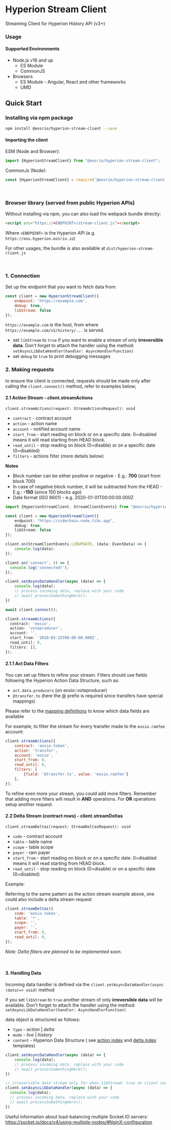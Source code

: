 # Hyperion Stream Client

Streaming Client for Hyperion History API (v3+)

### Usage

#### Supported Environments

- Node.js v16 and up
  - ES Module
  - CommonJS
- Browsers
  - ES Module - Angular, React and other frameworks
  - UMD

## Quick Start

### Installing via npm package

```bash
npm install @eosrio/hyperion-stream-client --save
```


#### Importing the client

ESM (Node and Browser):
```typescript
import {HyperionStreamClient} from "@eosrio/hyperion-stream-client";
```

CommonJs (Node):
```javascript
const {HyperionStreamClient} = require('@eosrio/hyperion-stream-client');
```

<br>

### Browser library (served from public Hyperion APIs)

Without installing via npm, you can also load the webpack bundle directly:

```html
<script src="https://<ENDPOINT>/stream-client.js"></script>
```

Where `<ENDPOINT>` is the Hyperion API (e.g. `https://eos.hyperion.eosrio.io`)

For other usages, the bundle is also available at `dist/hyperion-stream-client.js`

<br>


### 1. Connection

Set up the endpoint that you want to fetch data from:

```javascript
const client = new HyperionStreamClient({
    endpoint: 'https://example.com',
    debug: true,
    libStream: false
});
```

`https://example.com` is the host, from where `https://example.com/v2/history/...` is served.

- set `libStream` to `true` if you want to enable a stream of only **irreversible data**.
Don't forget to attach the handler using the method: `setAsyncLibDataHandler(handler: AsyncHandlerFunction)`
- set `debug`  to `true` to print debugging messages

### 2. Making requests

to ensure the client is connected, requests should be made only after calling the `client.connect()` method, refer to examples
below;

#### 2.1 Action Stream - client.streamActions

`client.streamActions(request: StreamActionsRequest): void`


- `contract` - contract account
- `action` - action name
- `account` - notified account name
- `start_from` - start reading on block or on a specific date. 0=disabled means it will read starting from HEAD block.
- `read_until` - stop reading on block  (0=disable) or on a specific date (0=disabled)
- `filters` - actions filter (more details below)

**Notes**

- Block number can be either positive or negative - E.g.: **700** (start from block 700)
- In case of negative block number, it will be subtracted from the HEAD - E.g.: **-150** (since 150 blocks ago)
- Date format (ISO 8601) - e.g. 2020-01-01T00:00:00.000Z

```typescript
import {HyperionStreamClient, StreamClientEvents} from "@eosrio/hyperion-stream-client";

const client = new HyperionStreamClient({
    endpoint: "https://sidechain.node.tibs.app",
    debug: true,
    libStream: false
});

client.on(StreamClientEvents.LIBUPDATE, (data: EventData) => {
    console.log(data);
});

client.on('connect', () => {
  console.log('connected!');
});

client.setAsyncDataHandler(async (data) => {
    console.log(data);
    // process incoming data, replace with your code
    // await processSomethingHere();
})

await client.connect();

client.streamActions({
  contract: 'eosio',
  action: 'voteproducer',
  account: '',
  start_from: '2020-03-15T00:00:00.000Z',
  read_until: 0,
  filters: [],
});

```

#### 2.1.1 Act Data Filters

You can set up filters to refine your stream. Filters should use fields following the Hyperion Action Data Structure,
such as:

- `act.data.producers` (on eosio::voteproducer)
- `@transfer.to` (here the @ prefix is required since transfers have special mappings)

Please refer to
the [mapping definitions](https://github.com/eosrio/Hyperion-History-API/blob/main/definitions/index-templates.ts) to
know which data fields are available

For example, to filter the stream for
every transfer made to the `eosio.ramfee` account:

```javascript
client.streamActions({
    contract: 'eosio.token',
    action: 'transfer',
    account: 'eosio',
    start_from: 0,
    read_until: 0,
    filters: [
        {field: '@transfer.to', value: 'eosio.ramfee'}
    ],
});
``` 

To refine even more your stream, you could add more filters. Remember that adding more filters
will result in **AND** operations. For **OR** operations setup another request. 

#### 2.2 Delta Stream (contract rows) - client.streamDeltas

`client.streamDeltas(request: StreamDeltasRequest): void`

- `code` - contract account
- `table` - table name
- `scope` - table scope
- `payer` - ram payer
- `start_from` - start reading on block or on a specific date. 0=disabled means it will read starting from HEAD block.
- `read_until` - stop reading on block  (0=disable) or on a specific date (0=disabled)



Example:

Referring to the same pattern as the action stream example above, one could also include a delta stream request

```javascript
client.streamDeltas({
    code: 'eosio.token',
    table: '*',
    scope: '',
    payer: '',
    start_from: 0,
    read_until: 0,
});
``` 

_Note: Delta filters are planned to be implemented soon._

<br>

#### 3. Handling Data

Incoming data handler is defined via the `client.setAsyncDataHandler(async (data)=> void)` method

if you set `libStream` to `true` another stream of only **irreversible data** will be available.
Don't forget to attach the handler using the method: `setAsyncLibDataHandler(handler: AsyncHandlerFunction)`

data object is structured as follows:

- `type` - _action_ | _delta_
- `mode` - _live_ | _history_
- `content` - Hyperion Data Structure (
  see [action index](https://github.com/eosrio/Hyperion-History-API/blob/main/definitions/index-templates.ts#L53)
  and [delta index](https://github.com/eosrio/Hyperion-History-API/blob/main/definitions/index-templates.ts#L212)
  templates)

```javascript
client.setAsyncDataHandler(async (data) => {
    console.log(data);
    // process incoming data, replace with your code
    // await processSomethingHere();
})

// irreversible data stream only for when libStream: true on client connection setup
client.setAsyncLibDataHandler(async (data) => {
  console.log(data);
  // process incoming data, replace with your code
  // await processSomethingHere();
})
```



Useful information about load-balancing multiple Socket.IO servers:
https://socket.io/docs/v4/using-multiple-nodes/#NginX-configuration
